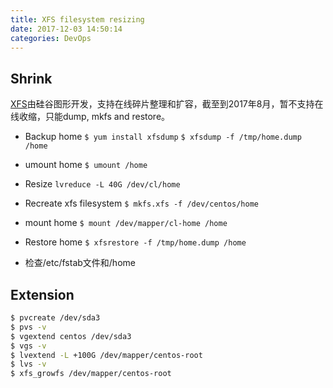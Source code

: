 ```yaml
---
title: XFS filesystem resizing
date: 2017-12-03 14:50:14
categories: DevOps
---
```

## Shrink

[XFS](http://xfs.org/)由硅谷图形开发，支持在线碎片整理和扩容，截至到2017年8月，暂不支持在线收缩，只能dump, mkfs and restore。

* Backup home
  `$ yum install xfsdump`
  `$ xfsdump -f /tmp/home.dump /home`

* umount home
  `$ umount /home`
  
* Resize
  `lvreduce -L 40G /dev/cl/home`
   
* Recreate xfs filesystem
  `$ mkfs.xfs -f /dev/centos/home`
  
* mount home
  `$ mount /dev/mapper/cl-home /home`

* Restore home
  `$ xfsrestore -f /tmp/home.dump /home`

<!-- more -->

* 检查/etc/fstab文件和/home

## Extension

``` bash　　　　　　　　　　　　　　　    
$ pvcreate /dev/sda3
$ pvs -v
$ vgextend centos /dev/sda3
$ vgs -v
$ lvextend -L +100G /dev/mapper/centos-root　　
$ lvs -v
$ xfs_growfs /dev/mapper/centos-root
```
